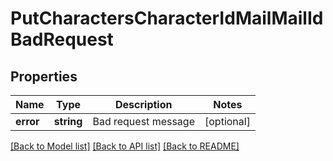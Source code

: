 # PutCharactersCharacterIdMailMailIdBadRequest

## Properties
Name | Type | Description | Notes
------------ | ------------- | ------------- | -------------
**error** | **string** | Bad request message | [optional] 

[[Back to Model list]](../README.md#documentation-for-models) [[Back to API list]](../README.md#documentation-for-api-endpoints) [[Back to README]](../README.md)


